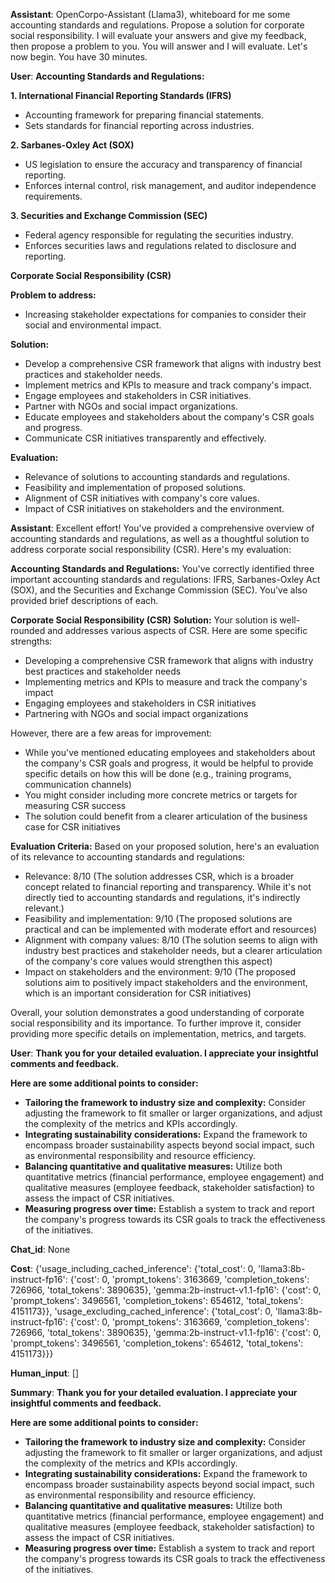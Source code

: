 **Assistant**: OpenCorpo-Assistant (Llama3), whiteboard for me some accounting standards and regulations. Propose a solution for corporate social responsibility. I will evaluate your answers and give my feedback, then propose a problem to you. You will answer and I will evaluate. Let's now begin. You have 30 minutes.

**User**: **Accounting Standards and Regulations:**

**1. International Financial Reporting Standards (IFRS)**
- Accounting framework for preparing financial statements.
- Sets standards for financial reporting across industries.

**2. Sarbanes-Oxley Act (SOX)**
- US legislation to ensure the accuracy and transparency of financial reporting.
- Enforces internal control, risk management, and auditor independence requirements.

**3. Securities and Exchange Commission (SEC)**
- Federal agency responsible for regulating the securities industry.
- Enforces securities laws and regulations related to disclosure and reporting.

**Corporate Social Responsibility (CSR)**

**Problem to address:**
- Increasing stakeholder expectations for companies to consider their social and environmental impact.

**Solution:**
- Develop a comprehensive CSR framework that aligns with industry best practices and stakeholder needs.
- Implement metrics and KPIs to measure and track company's impact.
- Engage employees and stakeholders in CSR initiatives.
- Partner with NGOs and social impact organizations.
- Educate employees and stakeholders about the company's CSR goals and progress.
- Communicate CSR initiatives transparently and effectively.

**Evaluation:**

- Relevance of solutions to accounting standards and regulations.
- Feasibility and implementation of proposed solutions.
- Alignment of CSR initiatives with company's core values.
- Impact of CSR initiatives on stakeholders and the environment.

**Assistant**: Excellent effort! You've provided a comprehensive overview of accounting standards and regulations, as well as a thoughtful solution to address corporate social responsibility (CSR). Here's my evaluation:

**Accounting Standards and Regulations:**
You've correctly identified three important accounting standards and regulations: IFRS, Sarbanes-Oxley Act (SOX), and the Securities and Exchange Commission (SEC). You've also provided brief descriptions of each.

**Corporate Social Responsibility (CSR) Solution:**
Your solution is well-rounded and addresses various aspects of CSR. Here are some specific strengths:

* Developing a comprehensive CSR framework that aligns with industry best practices and stakeholder needs
* Implementing metrics and KPIs to measure and track the company's impact
* Engaging employees and stakeholders in CSR initiatives
* Partnering with NGOs and social impact organizations

However, there are a few areas for improvement:

* While you've mentioned educating employees and stakeholders about the company's CSR goals and progress, it would be helpful to provide specific details on how this will be done (e.g., training programs, communication channels)
* You might consider including more concrete metrics or targets for measuring CSR success
* The solution could benefit from a clearer articulation of the business case for CSR initiatives

**Evaluation Criteria:**
Based on your proposed solution, here's an evaluation of its relevance to accounting standards and regulations:

* Relevance: 8/10 (The solution addresses CSR, which is a broader concept related to financial reporting and transparency. While it's not directly tied to accounting standards and regulations, it's indirectly relevant.)
* Feasibility and implementation: 9/10 (The proposed solutions are practical and can be implemented with moderate effort and resources)
* Alignment with company values: 8/10 (The solution seems to align with industry best practices and stakeholder needs, but a clearer articulation of the company's core values would strengthen this aspect)
* Impact on stakeholders and the environment: 9/10 (The proposed solutions aim to positively impact stakeholders and the environment, which is an important consideration for CSR initiatives)

Overall, your solution demonstrates a good understanding of corporate social responsibility and its importance. To further improve it, consider providing more specific details on implementation, metrics, and targets.

**User**: **Thank you for your detailed evaluation. I appreciate your insightful comments and feedback.**

**Here are some additional points to consider:**

* **Tailoring the framework to industry size and complexity:** Consider adjusting the framework to fit smaller or larger organizations, and adjust the complexity of the metrics and KPIs accordingly.
* **Integrating sustainability considerations:** Expand the framework to encompass broader sustainability aspects beyond social impact, such as environmental responsibility and resource efficiency.
* **Balancing quantitative and qualitative measures:** Utilize both quantitative metrics (financial performance, employee engagement) and qualitative measures (employee feedback, stakeholder satisfaction) to assess the impact of CSR initiatives.
* **Measuring progress over time:** Establish a system to track and report the company's progress towards its CSR goals to track the effectiveness of the initiatives.

**Chat_id**: None

**Cost**: {'usage_including_cached_inference': {'total_cost': 0, 'llama3:8b-instruct-fp16': {'cost': 0, 'prompt_tokens': 3163669, 'completion_tokens': 726966, 'total_tokens': 3890635}, 'gemma:2b-instruct-v1.1-fp16': {'cost': 0, 'prompt_tokens': 3496561, 'completion_tokens': 654612, 'total_tokens': 4151173}}, 'usage_excluding_cached_inference': {'total_cost': 0, 'llama3:8b-instruct-fp16': {'cost': 0, 'prompt_tokens': 3163669, 'completion_tokens': 726966, 'total_tokens': 3890635}, 'gemma:2b-instruct-v1.1-fp16': {'cost': 0, 'prompt_tokens': 3496561, 'completion_tokens': 654612, 'total_tokens': 4151173}}}

**Human_input**: []

**Summary**: **Thank you for your detailed evaluation. I appreciate your insightful comments and feedback.**

**Here are some additional points to consider:**

* **Tailoring the framework to industry size and complexity:** Consider adjusting the framework to fit smaller or larger organizations, and adjust the complexity of the metrics and KPIs accordingly.
* **Integrating sustainability considerations:** Expand the framework to encompass broader sustainability aspects beyond social impact, such as environmental responsibility and resource efficiency.
* **Balancing quantitative and qualitative measures:** Utilize both quantitative metrics (financial performance, employee engagement) and qualitative measures (employee feedback, stakeholder satisfaction) to assess the impact of CSR initiatives.
* **Measuring progress over time:** Establish a system to track and report the company's progress towards its CSR goals to track the effectiveness of the initiatives.

